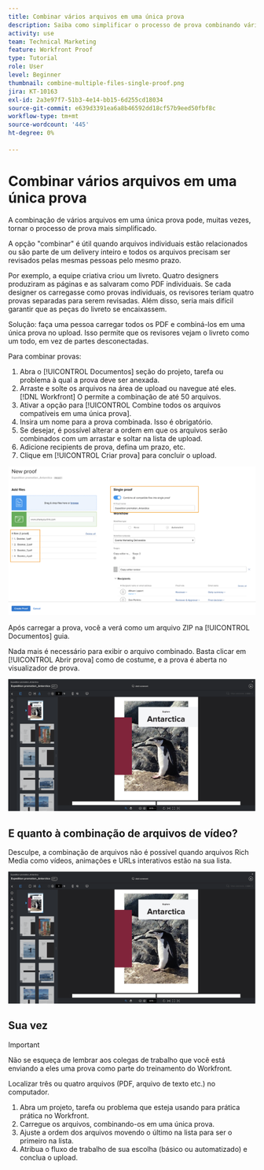```yaml
---
title: Combinar vários arquivos em uma única prova
description: Saiba como simplificar o processo de prova combinando vários arquivos em uma única prova no [!DNL  Workfront].
activity: use
team: Technical Marketing
feature: Workfront Proof
type: Tutorial
role: User
level: Beginner
thumbnail: combine-multiple-files-single-proof.png
jira: KT-10163
exl-id: 2a3e97f7-51b3-4e14-bb15-6d255cd18034
source-git-commit: e639d3391ea6a8b46592dd18cf57b9eed50fbf8c
workflow-type: tm+mt
source-wordcount: '445'
ht-degree: 0%

---
```


# Combinar vários arquivos em uma única prova

A combinação de vários arquivos em uma única prova pode, muitas vezes, tornar o processo de prova mais simplificado.

A opção &quot;combinar&quot; é útil quando arquivos individuais estão relacionados ou são parte de um delivery inteiro e todos os arquivos precisam ser revisados pelas mesmas pessoas pelo mesmo prazo.

Por exemplo, a equipe criativa criou um livreto. Quatro designers produziram as páginas e as salvaram como PDF individuais. Se cada designer os carregasse como provas individuais, os revisores teriam quatro provas separadas para serem revisadas. Além disso, seria mais difícil garantir que as peças do livreto se encaixassem.

Solução: faça uma pessoa carregar todos os PDF e combiná-los em uma única prova no upload. Isso permite que os revisores vejam o livreto como um todo, em vez de partes desconectadas.

Para combinar provas:

1. Abra o [!UICONTROL Documentos] seção do projeto, tarefa ou problema à qual a prova deve ser anexada.
2. Arraste e solte os arquivos na área de upload ou navegue até eles. [!DNL Workfront] O permite a combinação de até 50 arquivos.
3. Ativar a opção para [!UICONTROL Combine todos os arquivos compatíveis em uma única prova].
4. Insira um nome para a prova combinada. Isso é obrigatório.
5. Se desejar, é possível alterar a ordem em que os arquivos serão combinados com um arrastar e soltar na lista de upload.
6. Adicione recipients de prova, defina um prazo, etc.
7. Clique em [!UICONTROL Criar prova] para concluir o upload.

![Uma imagem do [!UICONTROL Nova prova] com a lista de arquivos carregados e [!UICONTROL Prova única] seções destacadas.](assets/combine-proofs.png)

Após carregar a prova, você a verá como um arquivo ZIP na [!UICONTROL Documentos] guia.

Nada mais é necessário para exibir o arquivo combinado. Basta clicar em [!UICONTROL Abrir prova] como de costume, e a prova é aberta no visualizador de prova.

![Uma imagem do visualizador de prova com uma prova de várias páginas visível.](assets/combine-proofs-2.png)

## E quanto à combinação de arquivos de vídeo?

Desculpe, a combinação de arquivos não é possível quando arquivos Rich Media como vídeos, animações e URLs interativos estão na sua lista.

![Uma imagem de mensagem de erro explicando que não é possível combinar arquivos de vídeo.](assets/combine-proofs-2.png)


## Sua vez

>[!IMPORTANT]
>
>Não se esqueça de lembrar aos colegas de trabalho que você está enviando a eles uma prova como parte do treinamento do Workfront.


Localizar três ou quatro arquivos (PDF, arquivo de texto etc.) no computador.

1. Abra um projeto, tarefa ou problema que esteja usando para prática prática no Workfront.
1. Carregue os arquivos, combinando-os em uma única prova.
1. Ajuste a ordem dos arquivos movendo o último na lista para ser o primeiro na lista.
1. Atribua o fluxo de trabalho de sua escolha (básico ou automatizado) e conclua o upload.



<!--
##Learn more
* Create a multi-page proof
-->

